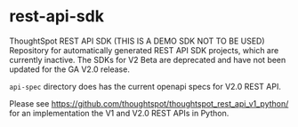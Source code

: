 # rest-api-sdk
ThoughtSpot REST API SDK (THIS IS A DEMO SDK NOT TO BE USED)
Repository for automatically generated REST API SDK projects, which are currently inactive. The SDKs for V2 Beta are deprecated and have not been updated for the GA V2.0 release.

`api-spec` directory does has the current openapi specs for V2.0 REST API.

Please see https://github.com/thoughtspot/thoughtspot_rest_api_v1_python/ for an implementation the V1 and V2.0 REST APIs in Python.
